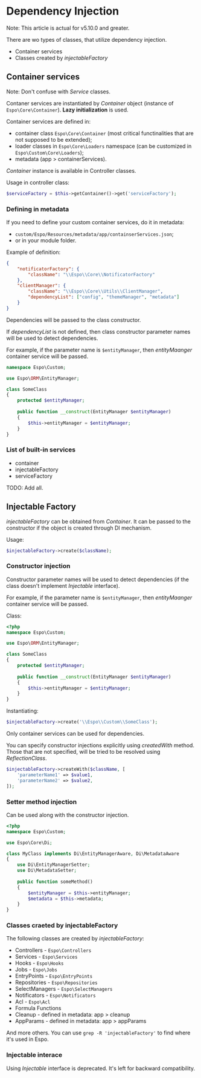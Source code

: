 # Dependency Injection

Note: This article is actual for v5.10.0 and greater.

There are wo types of classes, that utilize dependency injection.

* Container services
* Classes created by *injectableFactory*

## Container services

Note: Don't confuse with *Service* classes.

Contaner services are instantiated by *Container* object (instance of `Espo\Core\Container`). **Lazy initialization** is used.

Container services are defined in:

* container class `Espo\Core\Container` (most critical functinalities that are not supposed to be extended);
* loader classes in `Espo\Core\Loaders` namespace (can be customized in `Espo\Custom\Core\Loaders`);
* metadata (app > containerServices).

*Container* instance is available in Controller classes.

Usage in controller class:

```php
$serviceFactory = $this->getContainer()->get('serviceFactory');
```

### Defining in metadata

If you need to define your custom container services, do it in metadata:

* `custom/Espo/Resources/metadata/app/containserServices.json`;
* or in your module folder.

Example of definition:

```json
{
    "notificatorFactory": {
        "className": "\\Espo\\Core\\NotificatorFactory"
    },
    "clientManager": {
        "className": "\\Espo\\Core\\Utils\\ClientManager",
        "dependencyList": ["config", "themeManager", "metadata"]
    }
}
```

Dependencies will be passed to the class constructor.

If *dependencyList* is not defined, then class constructor parameter names will be used to detect dependencies. 

For example, if the parameter name is `$entityManager`, then *entityMaanger* container service will be passed.

```php
namespace Espo\Custom;

use Espo\ORM\EntityManager;

class SomeClass
{
    protected $entityManager;
    
    public function __construct(EntityManager $entityManager)
    {
        $this->entityManager = $entityManager;
    }
}
```

### List of built-in services

* container
* injectableFactory
* serviceFactory

TODO: Add all.

## Injectable Factory

*injectableFactory* can be obtained from *Container*. It can be passed to the constructor if the object is created through DI mechanism.

Usage:

```php
$injectableFactory->create($className);
```

### Constructor injection

Constructor parameter names will be used to detect dependencies (if the class doesn't implement *Injectable* interface).

For example, if the parameter name is `$entityManager`, then *entityMaanger* container service will be passed.

Class:

```php
<?php
namespace Espo\Custom;

use Espo\ORM\EntityManager;

class SomeClass
{
    protected $entityManager;
    
    public function __construct(EntityManager $entityManager)
    {
        $this->entityManager = $entityManager;
    }
}
```

Instantiating:

```php
$injectableFactory->create('\\Espo\\Custom\\SomeClass');
```
Only container services can be used for dependencies.

You can specify constructor injections explicitly using *createdWith* method. Those that are not specified, will be tried to be resolved using *ReflectionClass*.

```php
$injectableFactory->createWith($className, [
    'parameterName1' => $value1,
    'parameterName2' => $value2,
]);
```

### Setter method injection

Can be used along with the constructor injection.

```php
<?php
namespace Espo\Custom;

use Espo\Core\Di;

class MyClass implements Di\EntityManagerAware, Di\MetadataAware
{
    use Di\EntityManagerSetter;
    use Di\MetadataSetter;
    
    public function someMethod()
    {
        $entityManager = $this->entityManager;
        $metadata = $this->metadata;
    }
}
```

### Classes craeted by injectableFactory

The following classes are created by *injectableFactory*:

* Controllers - `Espo\Controllers`
* Services - `Espo\Services`
* Hooks - `Espo\Hooks`
* Jobs - `Espo\Jobs`
* EntryPoints - `Espo\EntryPoints`
* Repositories - `Espo\Repositories`
* SelectManagers - `Espo\SelectManagers`
* Notificators - `Espo\Notificators`
* Acl - `Espo\Acl`
* Formula Functions
* Cleanup - defined in metadata: app > cleanup
* AppParams - defined in metadata: app > appParams

And more others. You can use `grep -R 'injectableFactory'` to find where it's used in Espo.

### Injectable interace

Using *Injectable* interface is deprecated. It's left for backward compatibility.
